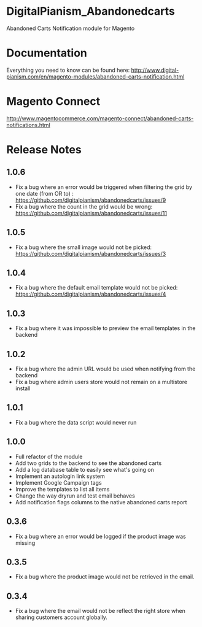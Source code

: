 # DigitalPianism_Abandonedcarts

Abandoned Carts Notification module for Magento

# Documentation

Everything you need to know can be found here: http://www.digital-pianism.com/en/magento-modules/abandoned-carts-notification.html

# Magento Connect

http://www.magentocommerce.com/magento-connect/abandoned-carts-notifications.html

# Release Notes

## 1.0.6
- Fix a bug where an error would be triggered when filtering the grid by one date (from OR to) : https://github.com/digitalpianism/abandonedcarts/issues/9
- Fix a bug where the count in the grid would be wrong: https://github.com/digitalpianism/abandonedcarts/issues/11

## 1.0.5
- Fix a bug where the small image would not be picked: https://github.com/digitalpianism/abandonedcarts/issues/3

## 1.0.4
- Fix a bug where the default email template would not be picked: https://github.com/digitalpianism/abandonedcarts/issues/4

## 1.0.3
- Fix a bug where it was impossible to preview the email templates in the backend

## 1.0.2
- Fix a bug where the admin URL would be used when notifying from the backend
- Fix a bug where admin users store would not remain on a multistore install

## 1.0.1
- Fix a bug where the data script would never run

## 1.0.0
- Full refactor of the module
- Add two grids to the backend to see the abandoned carts
- Add a log database table to easily see what's going on
- Implement an autologin link system
- Implement Google Campaign tags
- Improve the templates to list all items
- Change the way dryrun and test email behaves
- Add notification flags columns to the native abandoned carts report

## 0.3.6
- Fix a bug where an error would be logged if the product image was missing

## 0.3.5
- Fix a bug where the product image would not be retrieved in the email.

## 0.3.4
- Fix a bug where the email would not be reflect the right store when sharing customers account globally.
